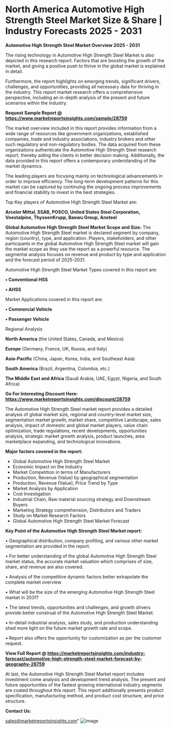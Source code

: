 # North America Automotive High Strength Steel Market Size & Share | Industry Forecasts 2025 - 2031

<Strong> Automotive High Strength Steel Market Overview 2025 - 2031</strong>

The rising technology in Automotive High Strength Steel Market is also depicted in this research report. Factors that are boosting the growth of the market, and giving a positive push to thrive in the global market is explained in detail.

Furthermore, the report highlights on emerging trends, significant drivers, challenges, and opportunities, providing all necessary data for thriving in the industry. This report market research offers a comprehensive perspective, including an in-depth analysis of the present and future scenarios within the industry.

<strong>Request Sample Report @ <a href=https://www.marketreportsinsights.com/sample/28759>https://www.marketreportsinsights.com/sample/28759</a></strong>

The market overview included in this report provides information from a wide range of resources like government organizations, established companies, trade and industry associations, industry brokers and other such regulatory and non-regulatory bodies. The data acquired from these organizations authenticate the Automotive High Strength Steel research report, thereby aiding the clients in better decision making. Additionally, the data provided in this report offers a contemporary understanding of the market dynamics.

The leading players are focusing mainly on technological advancements in order to improve efficiency. The long-term development patterns for this market can be captured by continuing the ongoing process improvements and financial stability to invest in the best strategies.

Top Key players of Automotive High Strength Steel Market are:

<strong>Arcelor Mittal, SSAB, POSCO, United States Steel Corporation, Voestalpine, ThyssenKrupp, Baowu Group, Ansteel</strong>

<strong><b>Global Automotive High Strength Steel Market Scope and Size:</b></strong>
The Automotive High Strength Steel market is declared segment by company, region (country), type, and application. Players, stakeholders, and other participants in the global Automotive High Strength Steel market will gain the market scope as they use the report as a powerful resource. The segmental analysis focuses on revenue and product by type and application and the forecast period of 2025-2031.

Automotive High Strength Steel Market Types covered in this report are:

<strong>• Conventional HSS

• AHSS</strong>

Market Applications covered in this report are:

<strong>• Commercial Vehicle

• Passenger Vehicle</strong> 

Regional Analysis

<strong>North America</strong> (the United States, Canada, and Mexico)

<strong>Europe</strong> (Germany, France, UK, Russia, and Italy)

<strong>Asia-Pacific</strong> (China, Japan, Korea, India, and Southeast Asia)

<strong>South America</strong> (Brazil, Argentina, Colombia, etc.)

<strong>The Middle East and Africa</strong> (Saudi Arabia, UAE, Egypt, Nigeria, and South Africa)

<strong>Go For Interesting Discount Here: <a href=https://www.marketreportsinsights.com/discount/28759>https://www.marketreportsinsights.com/discount/28759</a></strong>

The Automotive High Strength Steel market report provides a detailed analysis of global market size, regional and country-level market size, segmentation market growth, market share, competitive Landscape, sales analysis, impact of domestic and global market players, value chain optimization, trade regulations, recent developments, opportunities analysis, strategic market growth analysis, product launches, area marketplace expanding, and technological innovations.

<strong><b>Major factors covered in the report:</b></strong>
<ul>
  <li>Global Automotive High Strength Steel Market </li>
  <li>Economic Impact on the Industry</li>
  <li>Market Competition in terms of Manufacturers</li>
  <li>Production, Revenue (Value) by geographical segmentation</li>
  <li>Production, Revenue (Value), Price Trend by Type</li>
  <li>Market Analysis by Application</li>
  <li>Cost Investigation</li>
  <li>Industrial Chain, Raw material sourcing strategy and Downstream Buyers</li>
  <li>Marketing Strategy comprehension, Distributors and Traders</li>
  <li>Study on Market Research Factors</li>
  <li>Global Automotive High Strength Steel Market Forecast</li>
</ul>

<strong><b>Key Point of the Automotive High Strength Steel Market report:</b></strong>

• Geographical distribution, company profiling, and various other market segmentation are provided in the report.

• For better understanding of the global Automotive High Strength Steel market status, the accurate market valuation which comprises of size, share, and revenue are also covered.

• Analysis of the competitive dynamic factors better extrapolate the complete market overview

• What will be the size of the emerging Automotive High Strength Steel market in 2031?

• The latest trends, opportunities and challenges, and growth drivers provide better construal of the Automotive High Strength Steel Market.

• In-detail industrial analysis, sales study, and production understanding shed more light on the future market growth rate and scope.

• Report also offers the opportunity for customization as per the customer request.

<strong><b>View Full Report @ <a href=https://marketreportsinsights.com/industry-forecast/automotive-high-strength-steel-market-forecast-by-geography-28759>https://marketreportsinsights.com/industry-forecast/automotive-high-strength-steel-market-forecast-by-geography-28759</a></b></strong>


At last, the Automotive High Strength Steel Market report includes investment come analysis and development trend analysis. The present and future opportunities of the fastest growing international industry segments are coated throughout this report. This report additionally presents product specification, manufacturing method, and product cost structure, and price structure.

<strong>Contact Us:</strong>

sales@marketreportsinsights.com"
![image](https://github.com/user-attachments/assets/4c347cd5-fd01-4fff-914e-638f5b7be99f)

